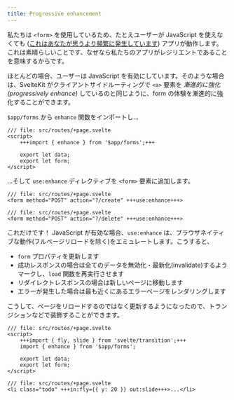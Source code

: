 ```yaml
---
title: Progressive enhancement
---
```


私たちは `<form>` を使用しているため、たとえユーザーが JavaScript を使えなくても ([これはあなたが思うより頻繁に発生しています](https://kryogenix.org/code/browser/everyonehasjs.html)) アプリが動作します。これは素晴らしいことです、なぜなら私たちのアプリがレジリエントであることを意味するからです。

ほとんどの場合、ユーザーは JavaScript を有効にしています。そのような場合は、SvelteKit がクライアントサイドルーティングで `<a>` 要素を _漸進的に強化(progressively enhance)_ しているのと同じように、form の体験を漸進的に強化することができます。

`$app/forms` から `enhance` 関数をインポートし…

```svelte
/// file: src/routes/+page.svelte
<script>
	+++import { enhance } from '$app/forms';+++

	export let data;
	export let form;
</script>
```

…そして `use:enhance` ディレクティブを `<form>` 要素に追加します。

```svelte
/// file: src/routes/+page.svelte
<form method="POST" action="?/create" +++use:enhance+++>
```

```svelte
/// file: src/routes/+page.svelte
<form method="POST" action="?/delete" +++use:enhance+++>
```

これだけです！ JavaScript が有効な場合、`use:enhance` は、ブラウザネイティブな動作(フルページリロードを除く)をエミュレートします。こうすると、

- `form` プロパティを更新します
- 成功レスポンスの場合は全てのデータを無効化・最新化(invalidate)するようマークし、`load` 関数を再実行させます
- リダイレクトレスポンスの場合は新しいページに移動します
- エラーが発生した場合は最も近くにあるエラーページをレンダリングします

こうして、ページをリロードするのではなく更新するようになったので、トランジションなどで装飾することができます。

```svelte
/// file: src/routes/+page.svelte
<script>
	+++import { fly, slide } from 'svelte/transition';+++
	import { enhance } from '$app/forms';

	export let data;
	export let form;
</script>
```

```svelte
/// file: src/routes/+page.svelte
<li class="todo" +++in:fly={{ y: 20 }} out:slide+++>...</li>
```
